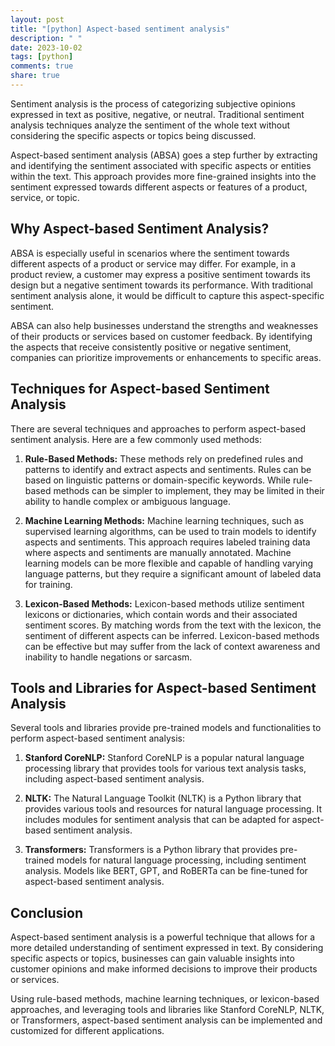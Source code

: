 ```yaml
---
layout: post
title: "[python] Aspect-based sentiment analysis"
description: " "
date: 2023-10-02
tags: [python]
comments: true
share: true
---
```


Sentiment analysis is the process of categorizing subjective opinions expressed in text as positive, negative, or neutral. Traditional sentiment analysis techniques analyze the sentiment of the whole text without considering the specific aspects or topics being discussed.

Aspect-based sentiment analysis (ABSA) goes a step further by extracting and identifying the sentiment associated with specific aspects or entities within the text. This approach provides more fine-grained insights into the sentiment expressed towards different aspects or features of a product, service, or topic.

## Why Aspect-based Sentiment Analysis?

ABSA is especially useful in scenarios where the sentiment towards different aspects of a product or service may differ. For example, in a product review, a customer may express a positive sentiment towards its design but a negative sentiment towards its performance. With traditional sentiment analysis alone, it would be difficult to capture this aspect-specific sentiment.

ABSA can also help businesses understand the strengths and weaknesses of their products or services based on customer feedback. By identifying the aspects that receive consistently positive or negative sentiment, companies can prioritize improvements or enhancements to specific areas.

## Techniques for Aspect-based Sentiment Analysis

There are several techniques and approaches to perform aspect-based sentiment analysis. Here are a few commonly used methods:

1. **Rule-Based Methods:** These methods rely on predefined rules and patterns to identify and extract aspects and sentiments. Rules can be based on linguistic patterns or domain-specific keywords. While rule-based methods can be simpler to implement, they may be limited in their ability to handle complex or ambiguous language.

2. **Machine Learning Methods:** Machine learning techniques, such as supervised learning algorithms, can be used to train models to identify aspects and sentiments. This approach requires labeled training data where aspects and sentiments are manually annotated. Machine learning models can be more flexible and capable of handling varying language patterns, but they require a significant amount of labeled data for training.

3. **Lexicon-Based Methods:** Lexicon-based methods utilize sentiment lexicons or dictionaries, which contain words and their associated sentiment scores. By matching words from the text with the lexicon, the sentiment of different aspects can be inferred. Lexicon-based methods can be effective but may suffer from the lack of context awareness and inability to handle negations or sarcasm.

## Tools and Libraries for Aspect-based Sentiment Analysis

Several tools and libraries provide pre-trained models and functionalities to perform aspect-based sentiment analysis:

1. **Stanford CoreNLP:** Stanford CoreNLP is a popular natural language processing library that provides tools for various text analysis tasks, including aspect-based sentiment analysis.

2. **NLTK:** The Natural Language Toolkit (NLTK) is a Python library that provides various tools and resources for natural language processing. It includes modules for sentiment analysis that can be adapted for aspect-based sentiment analysis.

3. **Transformers:** Transformers is a Python library that provides pre-trained models for natural language processing, including sentiment analysis. Models like BERT, GPT, and RoBERTa can be fine-tuned for aspect-based sentiment analysis.

## Conclusion

Aspect-based sentiment analysis is a powerful technique that allows for a more detailed understanding of sentiment expressed in text. By considering specific aspects or topics, businesses can gain valuable insights into customer opinions and make informed decisions to improve their products or services.

Using rule-based methods, machine learning techniques, or lexicon-based approaches, and leveraging tools and libraries like Stanford CoreNLP, NLTK, or Transformers, aspect-based sentiment analysis can be implemented and customized for different applications.